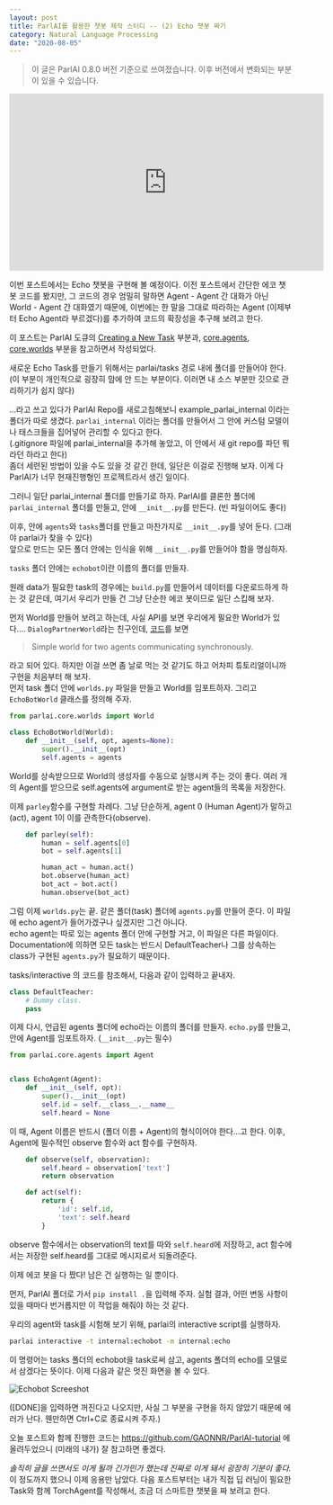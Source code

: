 ```yaml
---
layout: post
title: ParlAI를 활용한 챗봇 제작 스터디 -- (2) Echo 챗봇 짜기
category: Natural Language Processing
date: "2020-08-05"
---
```


> 이 글은 ParlAI 0.8.0 버전 기준으로 쓰여졌습니다. 이후 버전에서 변화되는 부분이 있을 수 있습니다.

<iframe width="560" height="315" src="https://www.youtube.com/embed/bFNAKvNY33w" frameborder="0" allow="accelerometer; autoplay; encrypted-media; gyroscope; picture-in-picture" allowfullscreen></iframe>

이번 포스트에서는 Echo 챗봇을 구현해 볼 예정이다.
이전 포스트에서 간단한 에코 챗봇 코드를 봤지만, 그 코드의 경우 엄밀히 말하면 Agent - Agent 간 대화가 아닌
World - Agent 간 대화였기 때문에, 이번에는 한 말을 그대로 따라하는 Agent (이제부터 Echo Agent라 부르겠다)를 추가하여
코드의 확장성을 추구해 보려고 한다.

이 포스트는 ParlAI 도큐의 [Creating a New Task](https://parl.ai/docs/tutorial_task.html#creating-a-new-task-the-more-complete-way) 부분과,
[core.agents](https://parl.ai/docs/agents.html), [core.worlds](https://parl.ai/docs/worlds.html) 부분을 참고하면서 작성되었다.

<!-- more -->

새로운 Echo Task를 만들기 위해서는 parlai/tasks 경로 내에 폴더를 만들어야 한다.
(이 부분이 개인적으로 굉장히 맘에 안 드는 부분이다. 이러면 내 소스 부분만 깃으로 관리하기가 쉽지 않다)

...라고 쓰고 있다가 ParlAI Repo를 새로고침해보니 example_parlai_internal 이라는 폴더가 따로 생겼다.
`parlai_internal` 이라는 폴더를 만들어서 그 안에 커스텀 모델이나 태스크들을 집어넣어 관리할 수 있다고 한다.  
(.gitignore 파일에 parlai_internal을 추가해 놓았고, 이 안에서 새 git repo를 파던 뭐라던 하라고 한다)  
좀더 세련된 방법이 있을 수도 있을 것 같긴 한데, 일단은 이걸로 진행해 보자. 이게 다 ParlAI가 너무 현재진행형인 프로젝트라서 생긴 일이다.

그러니 일단 parlai_internal 폴더를 만들기로 하자. ParlAI를 클론한 폴더에 `parlai_internal` 폴더를 만들고,
안에 `__init__.py`를 만든다. (빈 파일이어도 좋다)

이후, 안에 `agents`와 `tasks`폴더를 만들고 마찬가지로 `__init__.py`를 넣어 둔다. (그래야 parlai가 찾을 수 있다)  
앞으로 만드는 모든 폴더 안에는 인식을 위해 `__init__.py`를 만들어야 함을 명심하자.

`tasks` 폴더 안에는 `echobot`이란 이름의 폴더를 만들자.

원래 data가 필요한 task의 경우에는 `build.py`를 만들어서 데이터를 다운로드하게 하는 것 같은데,
여기서 우리가 만들 건 그냥 단순한 에코 봇이므로 일단 스킵해 보자.

먼저 World를 만들어 보려고 하는데, 사실 API를 보면 우리에게 필요한 World가 있다....
`DialogPartnerWorld`라는 친구인데, [코드](https://github.com/facebookresearch/ParlAI/blob/a7c600ed674d7a6021ea6244b5d09814d2e05093/parlai/core/worlds.py#L309-L430)를 보면

> Simple world for two agents communicating synchronously.

라고 되어 있다. 하지만 이걸 쓰면 좀 날로 먹는 것 같기도 하고 어차피 튜토리얼이니까 구현을 처음부터 해 보자.  
먼저 task 폴더 안에 `worlds.py` 파일을 만들고 World를 임포트하자. 그리고 `EchoBotWorld` 클래스를 정의해 주자.

```python
from parlai.core.worlds import World

class EchoBotWorld(World):
    def __init__(self, opt, agents=None):
        super().__init__(opt)
        self.agents = agents
```

World를 상속받으므로 World의 생성자를 수동으로 실행시켜 주는 것이 좋다.
여러 개의 Agent를 받으므로 self.agents에 argument로 받는 agent들의 목록을 저장한다.

이제 `parley`함수를 구현할 차례다. 그냥 단순하게, agent 0 (Human Agent)가 말하고(act), agent 1이 이를 관측한다(observe).

```python
    def parley(self):
        human = self.agents[0]
        bot = self.agents[1]

        human_act = human.act()
        bot.observe(human_act)
        bot_act = bot.act()
        human.observe(bot_act)
```

그럼 이제 `worlds.py`는 끝. 같은 폴더(task) 폴더에 `agents.py`를 만들어 준다.
이 파일에 echo agent가 들어가겠구나 싶겠지만 그건 아니다.  
echo agent는 따로 있는 agents 폴더 안에 구현할 거고, 이 파일은 다른 파일이다.
Documentation에 의하면 모든 task는 반드시 DefaultTeacher나 그를 상속하는 class가 구현된 `agents.py`가 필요하기 때문이다.

tasks/interactive 의 코드를 참조해서, 다음과 같이 입력하고 끝내자.

```python
class DefaultTeacher:
    # Dummy class.
    pass
```

이제 다시, 언급된 agents 폴더에 echo라는 이름의 폴더를 만들자. `echo.py`를 만들고, 안에 Agent를 임포트하자. (`__init__.py`는 필수)

```python
from parlai.core.agents import Agent


class EchoAgent(Agent):
    def __init__(self, opt):
        super().__init__(opt)
        self.id = self.__class__.__name__
        self.heard = None
```

이 때, Agent 이름은 반드시 (폴더 이름 + Agent)의 형식이어야 한다...고 한다.
이후, Agent에 필수적인 observe 함수와 act 함수를 구현하자.

```python
    def observe(self, observation):
        self.heard = observation['text']
        return observation

    def act(self):
        return {
            'id': self.id,
            'text': self.heard
        }
```

observe 함수에서는 observation의 text를 따와 `self.heard`에 저장하고,
act 함수에서는 저장한 self.heard를 그대로 메시지로서 되돌려준다.

이제 에코 봇을 다 짰다! 남은 건 실행하는 일 뿐이다.

먼저, ParlAI 폴더로 가서 `pip install .`을 입력해 주자. 실험 결과, 어떤 변동 사항이 있을 때마다 번거롭지만 이 작업을 해줘야 하는 것 같다.

우리의 agent와 task를 시험해 보기 위해, parlai의 interactive script를 실행하자.

```bash
parlai interactive -t internal:echobot -m internal:echo
```

이 명령어는 tasks 폴더의 echobot을 task로써 삼고, agents 폴더의 echo를 모델로서 삼겠다는 뜻이다.
이제 다음과 같은 멋진 화면을 볼 수 있다.

![Echobot Screeshot](/images/parlai-tutorial/echobot.png)

([DONE]을 입력하면 꺼진다고 나오지만, 사실 그 부분을 구현을 하지 않았기 때문에 에러가 난다. 웬만하면 Ctrl+C로 종료시켜 주자.)

오늘 포스트와 함께 진행한 코드는 https://github.com/GAONNR/ParlAI-tutorial 에 올려두었으니 (미래의 내가) 잘 참고하면 좋겠다.

_솔직히 글을 쓰면서도 이게 될까 긴가민가 했는데 진짜로 이게 돼서 굉장히 기분이 좋다._ 이 정도까지 했으니 이제 응용만 남았다.
다음 포스트부터는 내가 직접 딥 러닝이 필요한 Task와 함께 TorchAgent를 작성해서, 조금 더 스마트한 챗봇을 짜 보려고 한다.

